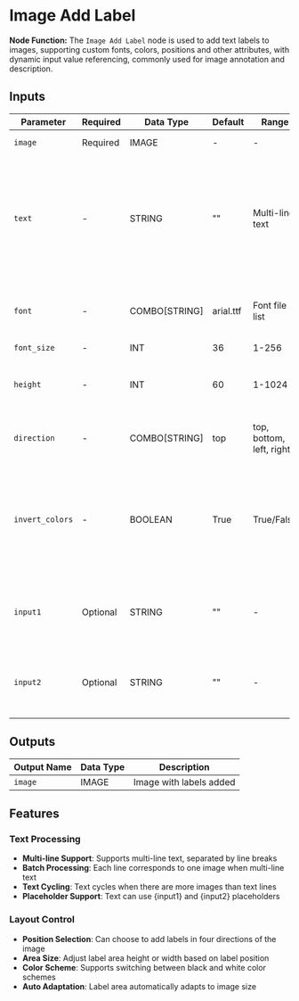 # Image Add Label

**Node Function:** The `Image Add Label` node is used to add text labels to images, supporting custom fonts, colors, positions and other attributes, with dynamic input value referencing, commonly used for image annotation and description.

## Inputs

| Parameter | Required | Data Type | Default | Range | Description |
| --------- | -------- | --------- | ------- | ----- | ----------- |
| `image` | Required | IMAGE | - | - | Image to add labels to |
| `text` | - | STRING | "" | Multi-line text | Label text content, supports {input1} and {input2} placeholders, each line corresponds to one image when multi-line |
| `font` | - | COMBO[STRING] | arial.ttf | Font file list | Font selection, supports multiple font files |
| `font_size` | - | INT | 36 | 1-256 | Font size |
| `height` | - | INT | 60 | 1-1024 | Label area height (top/bottom) or width (left/right) |
| `direction` | - | COMBO[STRING] | top | top, bottom, left, right | Label position: top, bottom, left, right |
| `invert_colors` | - | BOOLEAN | True | True/False | Whether to invert colors, True for black text on white background, False for white text on black background |
| `input1` | Optional | STRING | "" | - | Dynamic input value 1, can be referenced in text using {input1} |
| `input2` | Optional | STRING | "" | - | Dynamic input value 2, can be referenced in text using {input2} |

## Outputs

| Output Name | Data Type | Description |
|-------------|-----------|-------------|
| `image` | IMAGE | Image with labels added |

## Features

### Text Processing
- **Multi-line Support**: Supports multi-line text, separated by line breaks
- **Batch Processing**: Each line corresponds to one image when multi-line text
- **Text Cycling**: Text cycles when there are more images than text lines
- **Placeholder Support**: Text can use {input1} and {input2} placeholders

### Layout Control
- **Position Selection**: Can choose to add labels in four directions of the image
- **Area Size**: Adjust label area height or width based on label position
- **Color Scheme**: Supports switching between black and white color schemes
- **Auto Adaptation**: Label area automatically adapts to image size
